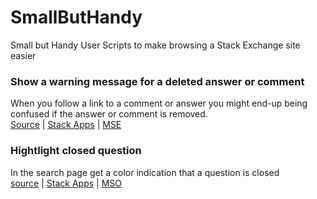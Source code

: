 # SmallButHandy
Small but Handy User Scripts to make browsing a Stack Exchange site easier


### Show a warning message for a deleted answer or comment
When you follow a link to a comment or answer you might end-up being confused if the answer or comment is removed.   
[Source](https://github.com/rschrieken/SmallButHandy/blob/master/CheckForExistingCorA.user.js) | [Stack Apps](https://stackapps.com/questions/7376/show-a-warning-message-for-a-deleted-answer-or-comment) | [MSE](https://meta.stackexchange.com/a/251236/158100)


### Hightlight closed question
In the search page get a color indication that a question is closed  
[source](https://github.com/rschrieken/SmallButHandy/blob/master/christmasclosing.user.js) | [Stack Apps](https://stackapps.com/q/9032) | [MSO](https://meta.stackoverflow.com/a/345330)
 
